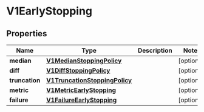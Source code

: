 

# V1EarlyStopping

## Properties

Name | Type | Description | Notes
------------ | ------------- | ------------- | -------------
**median** | [**V1MedianStoppingPolicy**](V1MedianStoppingPolicy.md) |  |  [optional]
**diff** | [**V1DiffStoppingPolicy**](V1DiffStoppingPolicy.md) |  |  [optional]
**truncation** | [**V1TruncationStoppingPolicy**](V1TruncationStoppingPolicy.md) |  |  [optional]
**metric** | [**V1MetricEarlyStopping**](V1MetricEarlyStopping.md) |  |  [optional]
**failure** | [**V1FailureEarlyStopping**](V1FailureEarlyStopping.md) |  |  [optional]




